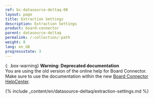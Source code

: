```yaml
---
ref: bc-datasource-deltaq-08
layout: page
title: Extraction Settings
description: Extraction Settings
product: board-connector
parent: datasource-deltaq
permalink: /:collection/:path
weight: 8
lang: en_GB
progressstate: 3
---
```


{: .box-warning}
**Warning: Deprecated documentation** <br>
You are using the old version of the online help for Board Connector.<br>
Make sure to use the documentation within the new [Board Connector HelpCenter](https://helpcenter.theobald-software.com/board-connector/documentation/introduction/).

{% include _content/en/datasource-deltaq/extraction-settings.md %}

